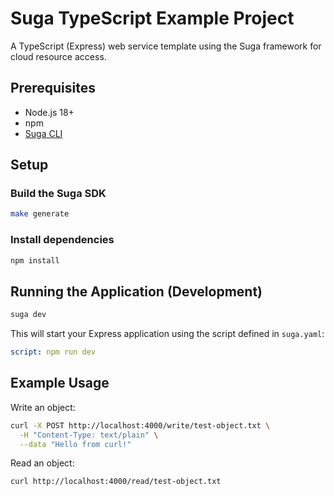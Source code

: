 # Suga TypeScript Example Project

A TypeScript (Express) web service template using the Suga framework for cloud resource access.

## Prerequisites

- Node.js 18+
- npm
- [Suga CLI](https://suga.io/docs/installation)

## Setup

### Build the Suga SDK
```bash
make generate
```

### Install dependencies
```bash
npm install
```

## Running the Application (Development)

```bash
suga dev
```

This will start your Express application using the script defined in `suga.yaml`:

```yaml
script: npm run dev
```

## Example Usage

Write an object:

```bash
curl -X POST http://localhost:4000/write/test-object.txt \
  -H "Content-Type: text/plain" \
  --data "Hello from curl!"
```

Read an object:

```bash
curl http://localhost:4000/read/test-object.txt
```
